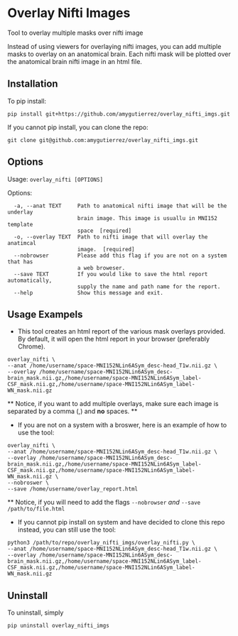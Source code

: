 Overlay Nifti Images
=====================
Tool to overlay multiple masks over nifti image

Instead of using viewers for overlaying nifti images, you can add multiple masks to overlay on an anatomical brain. Each nifti mask will be plotted over the anatomical brain nifti image in an html file.

<b>Installation</b>
---------------
To pip install:
```
pip install git+https://github.com/amygutierrez/overlay_nifti_imgs.git
```

If you cannot pip install, you can clone the repo:
```
git clone git@github.com:amygutierrez/overlay_nifti_imgs.git
```
<b>Options</b>
---------------
Usage: `overlay_nifti [OPTIONS]`

Options:
```
  -a, --anat TEXT     Path to anatomical nifti image that will be the underlay
                      brain image. This image is usuallu in MNI152 template
                      space  [required]
  -o, --overlay TEXT  Path to nifti image that will overlay the anatimcal
                      image.  [required]
  --nobrowser         Please add this flag if you are not on a system that has
                      a web broweser.
  --save TEXT         If you would like to save the html report automatically,
                      supply the name and path name for the report.
  --help              Show this message and exit.
  ```

<b>Usage Exampels</b>
---------------
- This tool creates an html report of the various mask overlays provided. By default, it will open the html report in your browser (preferably Chrome). 
```
overlay_nifti \
--anat /home/username/space-MNI152NLin6ASym_desc-head_T1w.nii.gz \
--overlay /home/username/space-MNI152NLin6ASym_desc-brain_mask.nii.gz,/home/username/space-MNI152NLin6ASym_label-CSF_mask.nii.gz,/home/username/space-MNI152NLin6ASym_label-WN_mask.nii.gz
```
 ** Notice, if you want to add multiple overlays, make sure each image is separated by a comma (,) and **no** spaces. **

- If you are not on a system with a broswer, here is an example of how to use the tool:
```
overlay_nifti \
--anat /home/username/space-MNI152NLin6ASym_desc-head_T1w.nii.gz \
--overlay /home/username/space-MNI152NLin6ASym_desc-brain_mask.nii.gz,/home/username/space-MNI152NLin6ASym_label-CSF_mask.nii.gz,/home/username/space-MNI152NLin6ASym_label-WN_mask.nii.gz \
--nobroswer \
--save /home/username/overlay_report.html
```
 ** Notice, if you will need to add the flags `--nobrowser` *and* `--save /path/to/file.html` 

- If you cannot pip install on system and have decided to clone this repo instead, you can still use the tool:
```
python3 /path/to/repo/overlay_nifti_imgs/overlay_nifti.py \
--anat /home/username/space-MNI152NLin6ASym_desc-head_T1w.nii.gz \
--overlay /home/username/space-MNI152NLin6ASym_desc-brain_mask.nii.gz,/home/username/space-MNI152NLin6ASym_label-CSF_mask.nii.gz,/home/username/space-MNI152NLin6ASym_label-WN_mask.nii.gz
```

<b>Uninstall</b>
---------------
To uninstall, simply
```
pip uninstall overlay_nifti_imgs
```
